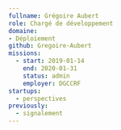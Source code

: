 ```yaml
---
fullname: Grégoire Aubert
role: Chargé de développement
domaine:
- Déploiement
github: Gregoire-Aubert
missions:
  - start: 2019-01-14
    end: 2020-01-31
    status: admin
    employer: DGCCRF
startups:
  - perspectives
previously:
  - signalement
---
```

